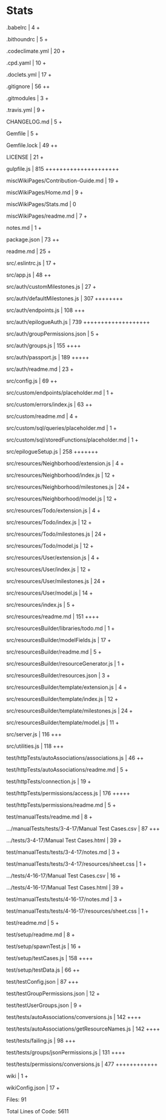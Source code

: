 # Stats

 .babelrc                                           |   4 +

 .bithoundrc                                        |   5 +

 .codeclimate.yml                                   |  20 +

 .cpd.yaml                                          |  10 +

 .doclets.yml                                       |  17 +

 .gitignore                                         |  56 ++

 .gitmodules                                        |   3 +

 .travis.yml                                        |   9 +

 CHANGELOG.md                                       |   5 +

 Gemfile                                            |   5 +

 Gemfile.lock                                       |  49 ++

 LICENSE                                            |  21 +

 gulpfile.js                                        | 815 +++++++++++++++++++++

 miscWikiPages/Contribution-Guide.md                |  19 +

 miscWikiPages/Home.md                              |   9 +

 miscWikiPages/Stats.md                             |   0

 miscWikiPages/readme.md                            |   7 +

 notes.md                                           |   1 +

 package.json                                       |  73 ++

 readme.md                                          |  25 +

 src/.eslintrc.js                                   |  17 +

 src/app.js                                         |  48 ++

 src/auth/customMilestones.js                       |  27 +

 src/auth/defaultMilestones.js                      | 307 ++++++++

 src/auth/endpoints.js                              | 108 +++

 src/auth/epilogueAuth.js                           | 739 +++++++++++++++++++

 src/auth/groupPermissions.json                     |   5 +

 src/auth/groups.js                                 | 155 ++++

 src/auth/passport.js                               | 189 +++++

 src/auth/readme.md                                 |  23 +

 src/config.js                                      |  69 ++

 src/custom/endpoints/placeholder.md                |   1 +

 src/custom/errors/index.js                         |  63 ++

 src/custom/readme.md                               |   4 +

 src/custom/sql/queries/placeholder.md              |   1 +

 src/custom/sql/storedFunctions/placeholder.md      |   1 +

 src/epilogueSetup.js                               | 258 +++++++

 src/resources/Neighborhood/extension.js            |   4 +

 src/resources/Neighborhood/index.js                |  12 +

 src/resources/Neighborhood/milestones.js           |  24 +

 src/resources/Neighborhood/model.js                |  12 +

 src/resources/Todo/extension.js                    |   4 +

 src/resources/Todo/index.js                        |  12 +

 src/resources/Todo/milestones.js                   |  24 +

 src/resources/Todo/model.js                        |  12 +

 src/resources/User/extension.js                    |   4 +

 src/resources/User/index.js                        |  12 +

 src/resources/User/milestones.js                   |  24 +

 src/resources/User/model.js                        |  14 +

 src/resources/index.js                             |   5 +

 src/resources/readme.md                            | 151 ++++

 src/resourcesBuilder/libraries/todo.md             |   1 +

 src/resourcesBuilder/modelFields.js                |  17 +

 src/resourcesBuilder/readme.md                     |   5 +

 src/resourcesBuilder/resourceGenerator.js          |   1 +

 src/resourcesBuilder/resources.json                |   3 +

 src/resourcesBuilder/template/extension.js         |   4 +

 src/resourcesBuilder/template/index.js             |  12 +

 src/resourcesBuilder/template/milestones.js        |  24 +

 src/resourcesBuilder/template/model.js             |  11 +

 src/server.js                                      | 116 +++

 src/utilities.js                                   | 118 +++

 test/httpTests/autoAssociations/associations.js    |  46 ++

 test/httpTests/autoAssociations/readme.md          |   5 +

 test/httpTests/connection.js                       |  19 +

 test/httpTests/permissions/access.js               | 176 +++++

 test/httpTests/permissions/readme.md               |   5 +

 test/manualTests/readme.md                         |   8 +

 .../manualTests/tests/3-4-17/Manual Test Cases.csv |  87 +++

 .../tests/3-4-17/Manual Test Cases.html            |  39 +

 test/manualTests/tests/3-4-17/notes.md             |   3 +

 test/manualTests/tests/3-4-17/resources/sheet.css  |   1 +

 .../tests/4-16-17/Manual Test Cases.csv            |  16 +

 .../tests/4-16-17/Manual Test Cases.html           |  39 +

 test/manualTests/tests/4-16-17/notes.md            |   3 +

 test/manualTests/tests/4-16-17/resources/sheet.css |   1 +

 test/readme.md                                     |   5 +

 test/setup/readme.md                               |   8 +

 test/setup/spawnTest.js                            |  16 +

 test/setup/testCases.js                            | 158 ++++

 test/setup/testData.js                             |  66 ++

 test/testConfig.json                               |  87 +++

 test/testGroupPermissions.json                     |  12 +

 test/testUserGroups.json                           |   9 +

 test/tests/autoAssociations/conversions.js         | 142 ++++

 test/tests/autoAssociations/getResourceNames.js    | 142 ++++

 test/tests/failing.js                              |  98 +++

 test/tests/groups/jsonPermissions.js               | 131 ++++

 test/tests/permissions/conversions.js              | 477 ++++++++++++

 wiki                                               |   1 +

 wikiConfig.json                                    |  17 +

Files: 91

Total Lines of Code: 5611